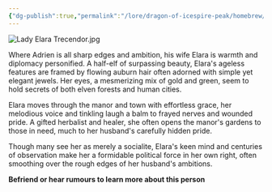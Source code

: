 ```yaml
---
{"dg-publish":true,"permalink":"/lore/dragon-of-icespire-peak/homebrew/npcs/phandalin/the-trecendor-family/lady-elara-trecendor/"}
---
```


![Lady Elara Trecendor.jpg](/img/user/Images/Characters/npcs/Phandalin/Trecendor%20Family/Lady%20Elara%20Trecendor.jpg)

Where Adrien is all sharp edges and ambition, his wife Elara is warmth and diplomacy personified. A half-elf of surpassing beauty, Elara's ageless features are framed by flowing auburn hair often adorned with simple yet elegant jewels. Her eyes, a mesmerizing mix of gold and green, seem to hold secrets of both elven forests and human cities.

Elara moves through the manor and town with effortless grace, her melodious voice and tinkling laugh a balm to frayed nerves and wounded pride. A gifted herbalist and healer, she often opens the manor's gardens to those in need, much to her husband's carefully hidden pride.

Though many see her as merely a socialite, Elara's keen mind and centuries of observation make her a formidable political force in her own right, often smoothing over the rough edges of her husband's ambitions.


**Befriend or hear rumours to learn more about this person**